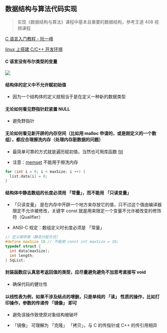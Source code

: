 ## 数据结构与算法代码实现

> 实现《数据结构与算法》课程中基本且重要的数据结构，参考王道 408 视频课程

[C 语言入门教程 - 阮一峰](https://wangdoc.com/clang/)

[linux 上搭建 C/C++ 开发环境](https://brannua.github.io/2021/10/04/%E7%A7%91%E6%99%AE%E4%B8%8E%E5%AE%9E%E8%B7%B5/vscode_cmake_cppdev_linux/)

#### C 语言没有布尔类型的变量

![](https://gitee.com/pj-l/imgs-1/raw/master/screenShot/image-20210922213613501.png)

#### 结构体的定义中不允许赋初始值

- 因为一个结构体的定义就相当于是在定义一种新的数据类型

#### 无论如何看见野指针赶紧置 NULL

- 避免野指针

#### 无论如何看见新开辟的内存空间（比如用 malloc 申请的，或是刚定义的一个数组），都应合理擦洗内存（处理内存脏数据的问题）

- 最简单可靠的方式就是遍历赋初值，当然也可用库函数 [fill](https://zh.cppreference.com/w/cpp/algorithm/fill)

- 注意：[memset](https://zh.cppreference.com/w/cpp/string/byte/memset) 不能用于擦洗内存

```c
for (int i = 0; i < maxSize; i ++) {
  list.data[i] = 0;
}
```

#### 结构体中静态数组的长度必须用 「常量」，而不能用 「只读变量」

- 「只读变量」 是在内存中开辟一个地方来存放它的值，只不过这个值由编译器限定不允许被修改，关键字 const 就是用来限定一个变量不允许被改变的修饰符（Qualifier）

- ANSI-C 规定：数组定义时长度必须是 「常量」

```c
// 定义顺序表（静态分配方式）
#define maxSize 10 // 不能用 const int maxSize = 10;
typedef struct {
  int data[maxSize];
  int length;
} SqList;
```

#### 封装函数应认真思考返回值的类型，应尽量避免避免不加思考直接写 void

- 确保代码的健壮性

#### 以线性表为例，如果不涉及结点的增删，只是单纯的 「读」 性质的操作，比如打印操作，参数的传递传 「镜像」 即可

- 避免误操作致使原对象结构被破坏

- 「镜像」 可理解为 「克隆」 「拷贝」，与 C 的传指针或 C++ 的传引用相异
